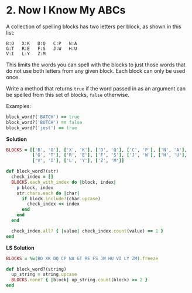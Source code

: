 # 2. Now I Know My ABCs

A collection of spelling blocks has two letters per block, as shown in this list:

```plaintext
B:O   X:K   D:Q   C:P   N:A
G:T   R:E   F:S   J:W   H:U
V:I   L:Y   Z:M
```

This limits the words you can spell with the blocks to just those words that do not use both letters from any given block. Each block can only be used once.

Write a method that returns `true` if the word passed in as an argument can be spelled from this set of blocks, `false` otherwise.

Examples:

```ruby
block_word?('BATCH') == true
block_word?('BUTCH') == false
block_word?('jest') == true
```

**Solution**

```ruby
BLOCKS = [['B', 'O'], ['X', 'K'], ['D', 'Q'], ['C', 'P'], ['N', 'A'], 
          ['G', 'T'], ['R', 'E'], ['F', 'S'], ['J', 'W'], ['H', 'U'],
          ['V', 'I'], ['L', 'Y'], ['Z', 'M']]

def block_word?(str)
  check_index = []
  BLOCKS.each_with_index do |block, index|
    p block, index
    str.chars.each do |char|
      if block.include?(char.upcase)
        check_index << index
      end
    end
  end

  check_index.all? { |value| check_index.count(value) == 1 }
end
```

**LS Solution**

```ruby
BLOCKS = %w(BO XK DQ CP NA GT RE FS JW HU VI LY ZM).freeze

def block_word?(string)
  up_string = string.upcase
  BLOCKS.none? { |block| up_string.count(block) >= 2 }
end
```

